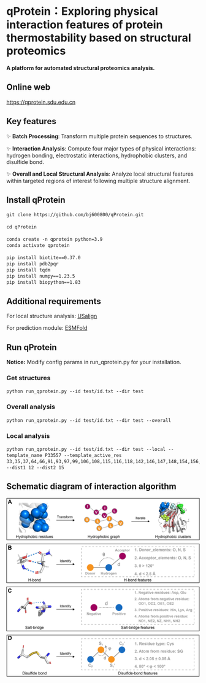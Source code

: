 # qProtein：Exploring physical interaction features of protein thermostability based on structural proteomics

**A platform for automated structural proteomics analysis.**

## Online web
https://qprotein.sdu.edu.cn

## Key features
:sparkles: **Batch Processing**: Transform multiple protein sequences to structures.

:sparkles: **Interaction Analysis**: Compute four major types of physical interactions: hydrogen bonding, electrostatic interactions, hydrophobic clusters, and disulfide bond.

:sparkles: **Overall and Local Structural Analysis**: Analyze local structural features within targeted regions of interest following multiple structure alignment.

## Install qProtein

```
git clone https://github.com/bj600800/qProtein.git

cd qProtein

conda create -n qprotein python=3.9
conda activate qprotein

pip install biotite==0.37.0 
pip install pdb2pqr
pip install tqdm
pip install numpy==1.23.5
pip install biopython==1.83
```

## Additional requirements
For local structure analysis:
[USalign](https://zhanggroup.org/US-align/bin/module/USalignLinux64.zip)

For prediction module:
[ESMFold](https://github.com/facebookresearch/esm)


## Run qProtein
**Notice:**
Modify config params in run_qprotein.py for your installation.

### Get structures ###
```
python run_qprotein.py --id test/id.txt --dir test
```

### Overall analysis ###
```
python run_qprotein.py --id test/id.txt --dir test --overall
```

### Local analysis ###
```
python run_qprotein.py --id test/id.txt --dir test --local --template_name P33557 --template_active_res 33,35,37,64,66,91,93,97,99,106,108,115,116,118,142,146,147,148,154,156,158,191,197,199,200 --dist1 12 --dist2 15
```

## Schematic diagram of interaction algorithm
![Interaction algorithm](https://github.com/bj600800/qProtein/blob/main/interaction_algorithm.png)

